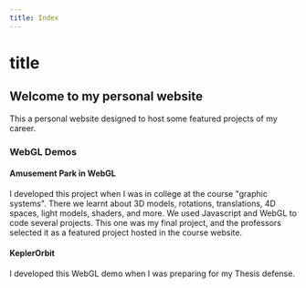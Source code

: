 ```yaml
---
title: Index
---
```


# title

## Welcome to my personal website

This a personal website designed to host some featured projects of my career.

### WebGL Demos

#### Amusement Park in WebGL
I developed this project when I was in college at the course "graphic systems". There we learnt about 3D models, rotations, translations, 4D spaces, light models, shaders, and more. We used Javascript and WebGL to code several projects. This one was my final project, and the professors selected it as a featured project hosted in the course website. 

#### KeplerOrbit
I developed this WebGL demo when I was preparing for my Thesis defense.